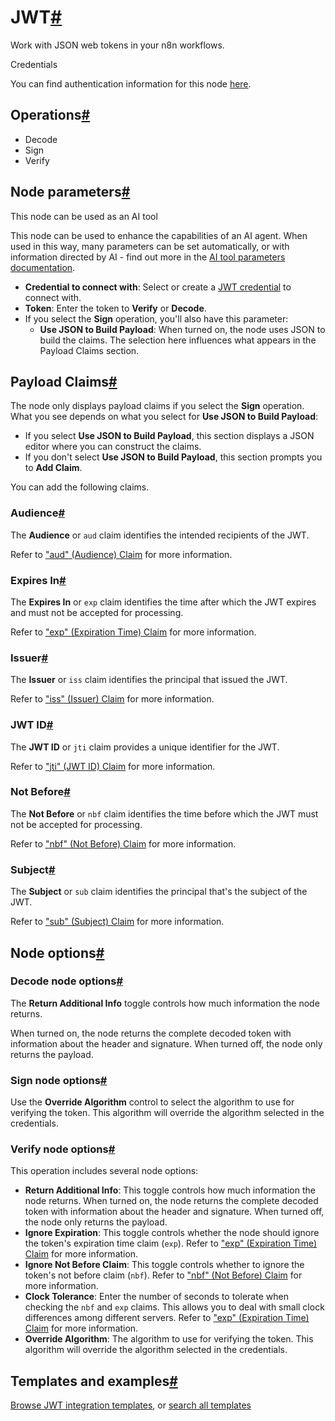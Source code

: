 [](https://github.com/n8n-io/n8n-docs/edit/main/docs/integrations/builtin/core-nodes/n8n-nodes-base.jwt.md "Edit this page")

# JWT[#](#jwt "Permanent link")

Work with JSON web tokens in your n8n workflows.

Credentials

You can find authentication information for this node [here](../../credentials/jwt/).

## Operations[#](#operations "Permanent link")

*   Decode
*   Sign
*   Verify

## Node parameters[#](#node-parameters "Permanent link")

This node can be used as an AI tool

This node can be used to enhance the capabilities of an AI agent. When used in this way, many parameters can be set automatically, or with information directed by AI - find out more in the [AI tool parameters documentation](../../../../advanced-ai/examples/using-the-fromai-function/).

*   **Credential to connect with**: Select or create a [JWT credential](../../credentials/jwt/) to connect with.
*   **Token**: Enter the token to **Verify** or **Decode**.
*   If you select the **Sign** operation, you'll also have this parameter:
    *   **Use JSON to Build Payload**: When turned on, the node uses JSON to build the claims. The selection here influences what appears in the Payload Claims section.

## Payload Claims[#](#payload-claims "Permanent link")

The node only displays payload claims if you select the **Sign** operation. What you see depends on what you select for **Use JSON to Build Payload**:

*   If you select **Use JSON to Build Payload**, this section displays a JSON editor where you can construct the claims.
*   If you don't select **Use JSON to Build Payload**, this section prompts you to **Add Claim**.

You can add the following claims.

### Audience[#](#audience "Permanent link")

The **Audience** or `aud` claim identifies the intended recipients of the JWT.

Refer to ["aud" (Audience) Claim](https://datatracker.ietf.org/doc/html/rfc7519#section-4.1.3) for more information.

### Expires In[#](#expires-in "Permanent link")

The **Expires In** or `exp` claim identifies the time after which the JWT expires and must not be accepted for processing.

Refer to ["exp" (Expiration Time) Claim](https://datatracker.ietf.org/doc/html/rfc7519#section-4.1.4) for more information.

### Issuer[#](#issuer "Permanent link")

The **Issuer** or `iss` claim identifies the principal that issued the JWT.

Refer to ["iss" (Issuer) Claim](https://datatracker.ietf.org/doc/html/rfc7519#section-4.1.1) for more information.

### JWT ID[#](#jwt-id "Permanent link")

The **JWT ID** or `jti` claim provides a unique identifier for the JWT.

Refer to ["jti" (JWT ID) Claim](https://datatracker.ietf.org/doc/html/rfc7519#section-4.1.7) for more information.

### Not Before[#](#not-before "Permanent link")

The **Not Before** or `nbf` claim identifies the time before which the JWT must not be accepted for processing.

Refer to ["nbf" (Not Before) Claim](https://datatracker.ietf.org/doc/html/rfc7519#section-4.1.5) for more information.

### Subject[#](#subject "Permanent link")

The **Subject** or `sub` claim identifies the principal that's the subject of the JWT.

Refer to ["sub" (Subject) Claim](https://datatracker.ietf.org/doc/html/rfc7519#section-4.1.2) for more information.

## Node options[#](#node-options "Permanent link")

### Decode node options[#](#decode-node-options "Permanent link")

The **Return Additional Info** toggle controls how much information the node returns.

When turned on, the node returns the complete decoded token with information about the header and signature. When turned off, the node only returns the payload.

### Sign node options[#](#sign-node-options "Permanent link")

Use the **Override Algorithm** control to select the algorithm to use for verifying the token. This algorithm will override the algorithm selected in the credentials.

### Verify node options[#](#verify-node-options "Permanent link")

This operation includes several node options:

*   **Return Additional Info**: This toggle controls how much information the node returns. When turned on, the node returns the complete decoded token with information about the header and signature. When turned off, the node only returns the payload.
*   **Ignore Expiration**: This toggle controls whether the node should ignore the token's expiration time claim (`exp`). Refer to ["exp" (Expiration Time) Claim](https://datatracker.ietf.org/doc/html/rfc7519#section-4.1.4) for more information.
*   **Ignore Not Before Claim**: This toggle controls whether to ignore the token's not before claim (`nbf`). Refer to ["nbf" (Not Before) Claim](https://datatracker.ietf.org/doc/html/rfc7519#section-4.1.5) for more information.
*   **Clock Tolerance**: Enter the number of seconds to tolerate when checking the `nbf` and `exp` claims. This allows you to deal with small clock differences among different servers. Refer to ["exp" (Expiration Time) Claim](https://datatracker.ietf.org/doc/html/rfc7519#section-4.1.4) for more information.
*   **Override Algorithm**: The algorithm to use for verifying the token. This algorithm will override the algorithm selected in the credentials.

## Templates and examples[#](#templates-and-examples "Permanent link")

[Browse JWT integration templates](https://n8n.io/integrations/jwt/), or [search all templates](https://n8n.io/workflows/)
